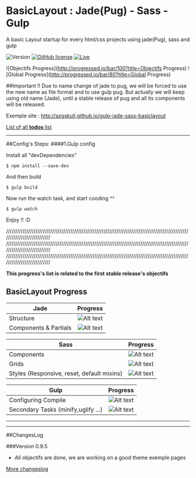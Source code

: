 # BasicLayout : Jade(Pug) - Sass - Gulp
A basic Layout startup for every html/css projects using jade(Pug), sass and gulp

![Version](https://img.shields.io/badge/BasicLayout-v0.9.5-green.svg)
[![GitHub license](https://img.shields.io/github/license/mashape/apistatus.svg)]()
[![Live](https://img.shields.io/badge/Live-exemple-lightgrey.svg)](http://azgskull.github.io/gulp-jade-sass-basiclayout)


![Objectifs Progress](http://progressed.io/bar/100?title=Objectifs Progress)
![Global Progress](http://progressed.io/bar/80?title=Global Progress)

##Important !!
 Due to name change of jade to pug, we will be forced to use the new name as file format and to use gulp pug.
 But actually we will keep using old name (Jade), until a stable release of pug and all its components will be released.

Exemple site :
http://azgskull.github.io/gulp-jade-sass-basiclayout

[List of all **todos** list](notes/todo.md)

___

##Config's Steps:
####1.Gulp config

Install all "devDependencies"
```
$ npm install --save-dev
```

And then build
```
$ gulp build
```

Now run the watch task, and start cooding ^^
```
$ gulp watch
```
Enjoy !! :D


///////////////////////////////////////////////////////////////////////////////////////////////////////////////////////////
///////////////////////////////////////////////////////////////////////////////////////////////////////////////////////////
///////////////////////////////////////////////////////////////////////////////////////////////////////////////////////////

**This progress's list is related to the first stable release's objectifs**

## BasicLayout Progress
|   Jade                          |   Progress                                            |
| --------------------------------|:-----------------------------------------------------:|
| Structure                       |   ![Alt text](http://progressed.io/bar/100?title=done) |
| Components  & Partials          |   ![Alt text](http://progressed.io/bar/100?title=done) |

|  Sass                                           |  Progress                                             |
| ------------------------------------------------|:-----------------------------------------------------:|
| Components                                      |   ![Alt text](http://progressed.io/bar/100?title=done) |
| Grids                                           |   ![Alt text](http://progressed.io/bar/100?title=done)|
| Styles (Responsive, reset, default mixins)      |   ![Alt text](http://progressed.io/bar/100?title=done) |

|  Gulp                                           |  Progress                                             |
| ------------------------------------------------|:-----------------------------------------------------:|
| Configuring Compile                             |   ![Alt text](http://progressed.io/bar/100?title=done) |
| Secondary Tasks (minify,uglify ...)             |   ![Alt text](http://progressed.io/bar/100?title=done)|




_____________
_____________
##ChangesLog

###Version 0.9.5
* All objectifs are done, we are working on a good theme exemple pages

[More changeslog](notes/changeslog.md)
